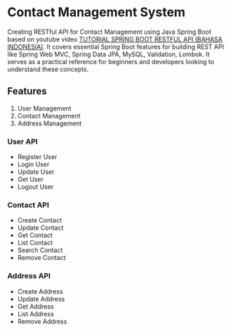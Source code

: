 # Contact Management System
Creating RESTful API for Contact Management using Java Spring Boot based on youtube video [TUTORIAL SPRING BOOT RESTFUL API (BAHASA INDONESIA)](https://youtu.be/eFIBOVXilK4). It covers essential Spring Boot features for building REST API like Spring Web MVC, Spring Data JPA, MySQL, Validation, Lombok. It serves as a practical reference for beginners and developers looking to understand these concepts.

## Features
1. User Management
2. Contact Management
3. Address Management

### User API
* Register User
* Login User
* Update User
* Get User
* Logout User

### Contact API
* Create Contact
* Update Contact
* Get Contact
* List Contact
* Search Contact
* Remove Contact

### Address API
* Create Address
* Update Address
* Get Address
* List Address
* Remove Address